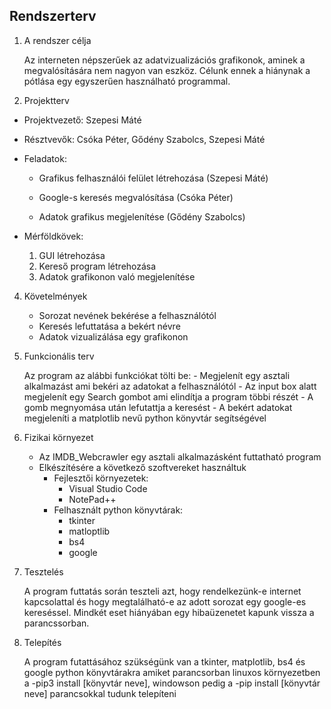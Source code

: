 Rendszerterv
---

1. A rendszer célja

    Az interneten népszerűek az adatvizualizációs grafikonok, aminek a megvalósítására nem nagyon van eszköz. Célunk ennek a hiánynak a pótlása egy egyszerűen használható programmal.

2. Projektterv
  
  - Projektvezető: Szepesi Máté
  
  - Résztvevők: Csóka Péter, Gődény Szabolcs, Szepesi Máté
  
  - Feladatok:

    - Grafikus felhasználói felület létrehozása (Szepesi Máté)

    - Google-s keresés megvalósítása (Csóka Péter)

    - Adatok grafikus megjelenítése (Gődény Szabolcs)
        

  - Mérföldkövek:
    
    1. GUI létrehozása
    2. Kereső program létrehozása
    3. Adatok grafikonon való megjelenítése
  
4. Követelmények

    - Sorozat nevének bekérése a felhasználótól
    - Keresés lefuttatása a bekért névre
    - Adatok vizualizálása egy grafikonon

5. Funkcionális terv

    Az program az alábbi funkciókat tölti be:
        - Megjelenít egy asztali alkalmazást ami bekéri az adatokat a felhasználótól
        - Az input box alatt megjelenít egy Search gombot ami elindítja a program többi részét
        - A gomb megnyomása után lefutattja a keresést
        - A bekért adatokat megjeleníti a matplotlib nevű python könyvtár segítségével
      


6. Fizikai környezet

    - Az IMDB_Webcrawler egy asztali alkalmazásként futtatható program
    - Elkészítésére a következő szoftvereket használtuk
        - Fejlesztői környezetek:
            - Visual Studio Code
            - NotePad++
        - Felhasznált python könyvtárak:
            - tkinter
            - matloptlib
            - bs4
            - google

7. Tesztelés

    A program futtatás során teszteli azt, hogy rendelkezünk-e internet kapcsolattal és hogy megtalálható-e az adott sorozat egy google-es kereséssel. Mindkét eset hiányában egy hibaüzenetet kapunk vissza a parancssorban.

8. Telepítés

    A program futattásához szükségünk van a tkinter, matplotlib, bs4 és google python könyvtárakra amiket parancsorban linuxos környezetben a -pip3 install [könyvtár neve], windowson pedig a -pip install [könyvtár neve] parancsokkal tudunk telepíteni

